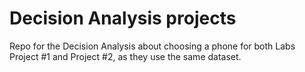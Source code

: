 # Decision Analysis projects
Repo for the Decision Analysis about choosing a phone for both Labs Project #1 and Project #2, as they use the same dataset.
